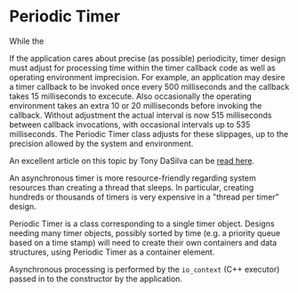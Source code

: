 # Periodic Timer

While the 

If the application cares about precise (as possible) periodicity, timer design must adjust for processing time within the timer callback code as well as operating environment imprecision. For example, an application may desire a timer callback to be invoked once every 500 milliseconds and the callback takes 15 milliseconds to excecute. Also occasionally the operating environment takes an extra 10 or 20 milliseconds before invoking the callback. Without adjustment the actual interval is now 515 milliseconds between callback invocations, with occasional intervals up to 535 milliseconds. The Periodic Timer class adjusts for these slippages, up to the precision allowed by the system and environment.

An excellent article on this topic by Tony DaSilva can be [read here](http://bulldozer00.com/2013/12/27/periodic-processing-with-standard-c11-facilities/).

An asynchronous timer is more resource-friendly regarding system resources than creating a thread that sleeps. In particular, creating hundreds or thousands of timers is very expensive in a "thread per timer" design.

Periodic Timer is a class corresponding to a single timer object. Designs needing many timer objects, possibly sorted by time (e.g. a priority queue based on a time stamp) will need to create their own containers and data structures, using Periodic Timer as a container element.

Asynchronous processing is performed by the `io_context` (C++ executor) passed in to the constructor by the application.

